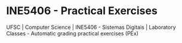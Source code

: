 # INE5406 - Practical Exercises
UFSC | Computer Science | INE5406 - Sistemas Digitais | Laboratory Classes - Automatic grading practical exercises (PEx)
